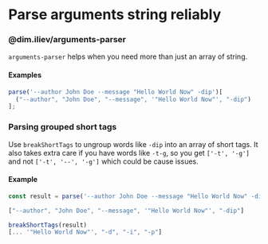 # Parse arguments string reliably

### @dim.iliev/arguments-parser

`arguments-parser` helps when you need more than just an array of string.

#### Examples

```js
parse('--author John Doe --message "Hello World Now" -dip')[
  ("--author", "John Doe", "--message", '"Hello World Now"', "-dip")
];
```

### Parsing grouped short tags

Use `breakShortTags` to ungroup words like `-dip` into an array of short tags.
It also takes extra care if you have words like `-t-g`, so you get `['-t', '-g']` and not
`['-t', '--', '-g']` which could be cause issues.

#### Example

```js
const result = parse('--author John Doe --message "Hello World Now" -dip')

["--author", "John Doe", "--message", '"Hello World Now"', "-dip"]

breakShortTags(result)
[... '"Hello World Now"', "-d", "-i", "-p"]
```
